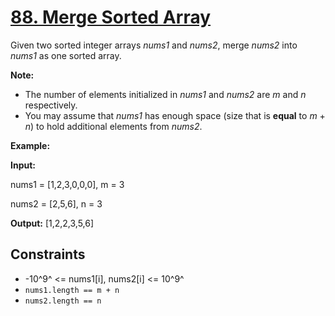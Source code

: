 # [88. Merge Sorted Array](https://leetcode.com/problems/merge-sorted-array/)

Given two sorted integer arrays _nums1_ and _nums2_, merge _nums2_ into _nums1_ as one sorted array.

**Note:**

- The number of elements initialized in _nums1_ and _nums2_ are $m$ and $n$ respectively.
- You may assume that _nums1_ has enough space (size that is **equal** to $m$ + $n$) to hold additional elements from _nums2_.

**Example:**

**Input:**

nums1 = \[1,2,3,0,0,0\], m = 3

nums2 = \[2,5,6\], n = 3

**Output:** \[1,2,2,3,5,6\]

## Constraints

- -10^9^ <= nums1[i], nums2[i] <= 10^9^
- `nums1.length == m + n`
- `nums2.length == n`
